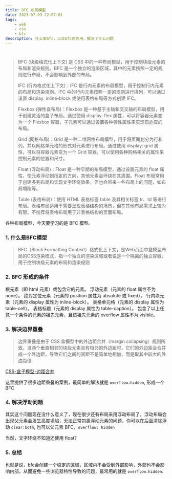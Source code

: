 ```yaml
---
title: BFC 布局模型
date: 2023-07-03 22:07:01
tags: 
    - web
    - css
    - bfc
description: 什么事bfc，以及bfc的作用，解决了什么问题
---
```


# 

> BFC (块级格式化上下文) 是 CSS 中的一种布局模型，用于控制块级元素的布局和渲染规则。BFC 是一个独立的渲染区域，其中的元素按照一定的规则进行布局，不会影响到外部的布局。
> 
> IFC (行内格式化上下文)：IFC 是行内元素的布局模型，用于控制行内元素的布局和渲染规则。IFC 中的行内元素按照一定的规则进行排列，可以通过设置 display: inline-block 或使用表格布局等方式创建 IFC。
> 
> Flexbox (弹性盒布局)：Flexbox 是一种基于主轴和交叉轴的布局模型，用于创建灵活的盒子布局。通过使用 display: flex 属性，可以将容器元素变为一个 Flexbox 容器，子元素可以通过设置各种弹性属性来实现自适应的布局。
> 
> Grid (网格布局)：Grid 是一种二维网格布局模型，用于将页面划分为行和列，并以网格单元格的形式对元素进行布局。通过使用 display: grid 属性，可以将容器元素变为一个 Grid 容器，可以使用各种网格相关的属性来控制元素的位置和尺寸。
> 
> Float (浮动布局)：Float 是一种早期的布局模型，通过设置元素的 float 属性，使元素浮动到指定的方向，其他元素会环绕在其周围。Float 布局常用于创建多列布局和实现文字环绕效果，但也会带来一些布局上的问题，如布局塌陷等。
> 
> Table (表格布局)：使用 HTML 表格标签  table 及其相关标签 tr、td 等进行布局。表格布局适用于需要呈现表格结构的场景，但在其他布局需求上较为有限，不推荐将表格布局用于非表格结构的页面布局。

各种布局模型，今天要学习的是 BFC 模型。

### 1. 什么是BFC模型

> BFC（Block Formatting Context）格式化上下文，是Web页面中盒模型布局的CSS渲染模式，指一个独立的渲染区域或者说是一个隔离的独立容器，用于控制块级元素的布局和渲染规则

### 2. BFC 形成的条件

根元素（即 html 元素）或包含它的元素。
浮动元素（元素的 float 属性不为 none）。
绝对定位元素（元素的 position 属性为 absolute 或 fixed）。
行内块元素（元素的 display 属性为 inline-block）。
表格单元格（元素的 display 属性为 table-cell）。
表格标题（元素的 display 属性为 table-caption）。
包含了以上任意一个条件的元素的祖先元素，且该祖先元素的 overflow 属性不为 visible。

### 3. 解决边界重叠

> 边界重叠是由于 CSS 盒模型中的外边距合并（margin collapsing）规则所致。当两个垂直相邻的块级元素具有相邻的外边距时，它们的外边距会合并成一个外边距，导致它们之间的间距不是简单地相加，而是取其中较大的外边距值

[CSS-盒子模型-边距合并](https://developer.aliyun.com/article/605570#slide-2)

这里提供了很多边距重叠的案例，最简单的解法就是 `overflow:hidden`, 形成一个 BFC

### 4. 解决浮动问题

其实这个问题现在没什么意义了，现在很少还有布局采用浮动布局了，浮动布局会出现父元素会发生高度塌陷，无法正常包裹浮动元素的问题，你可以在后面清除浮动 `clear:both`, 也可以父元素 BFC，`overflow: hidden`

当然，文字环绕不知道还使用 float? 

### 5. 总结

也就是说，bfc会创建一个稳定的区域，区域内不会受到外部影响，外部也不会影响内部，从而避免一些浏览器特性导致的问题，最常用的就是 `overflow:hidden`.




